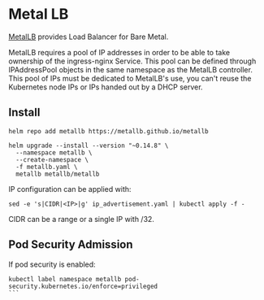 # Metal LB

[MetalLB](https://github.com/kubernetes/ingress-nginx/blob/main/docs/deploy/baremetal.md) provides Load Balancer for Bare Metal.

MetalLB requires a pool of IP addresses in order to be able to take ownership of the ingress-nginx Service. This pool can be defined through IPAddressPool objects in the same namespace as the MetalLB controller. This pool of IPs must be dedicated to MetalLB's use, you can't reuse the Kubernetes node IPs or IPs handed out by a DHCP server.

## Install

```
helm repo add metallb https://metallb.github.io/metallb
```

```
helm upgrade --install --version "~0.14.8" \
  --namespace metallb \
  --create-namespace \
  -f metallb.yaml \
  metallb metallb/metallb
```

IP configuration can be applied with:

```
sed -e 's|CIDR|<IP>|g' ip_advertisement.yaml | kubectl apply -f -
```

CIDR can be a range or a single IP with /32.

## Pod Security Admission
If pod security is enabled:

````
kubectl label namespace metallb pod-security.kubernetes.io/enforce=privileged
```